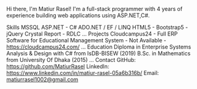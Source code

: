Hi there, I'm Matiur Rasel!
I'm a full-stack programmer with 4 years of experience building web applications using ASP.NET,C#.

Skills
MSSQL
ASP.NET - C# 
ADO.NET / EF / LINQ
HTML5 - Bootstrap5 - jQuery
Crystal Report - RDLC
...
Projects
Cloudcampus24 - Full ERP Software for Educational Management System - Not Available - https://cloudcampus24.com/
...
Education
Diploma in Enterprise Systems Analysis & Design with C# from IsDB-BISEW (2019)
B.Sc. in Mathematics from University Of Dhaka (2015)
...
Contact
GitHub: https://github.com/MatiurRasel
LinkedIn: https://www.linkedin.com/in/matiur-rasel-05a6b316b/
Email: matiurrasel1002@gmail.com

